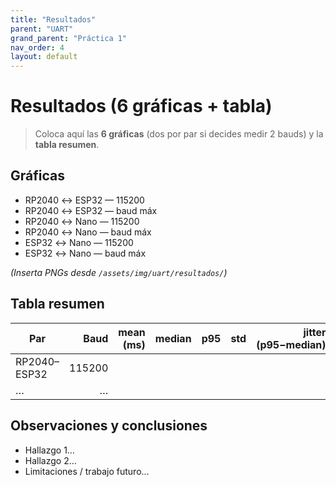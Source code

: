 ```yaml
---
title: "Resultados"
parent: "UART"
grand_parent: "Práctica 1"
nav_order: 4
layout: default
---
```


# Resultados (6 gráficas + tabla)

> Coloca aquí las **6 gráficas** (dos por par si decides medir 2 bauds) y la **tabla resumen**.

## Gráficas
- RP2040 ↔ ESP32 — 115200  
- RP2040 ↔ ESP32 — baud máx  
- RP2040 ↔ Nano — 115200  
- RP2040 ↔ Nano — baud máx  
- ESP32 ↔ Nano — 115200  
- ESP32 ↔ Nano — baud máx

*(Inserta PNGs desde `/assets/img/uart/resultados/`)*

## Tabla resumen
| Par | Baud | mean (ms) | median | p95 | std | jitter (p95−median) |
|---|---:|---:|---:|---:|---:|---:|
| RP2040–ESP32 | 115200 |  |  |  |  |  |
| … | … |  |  |  |  |  |

## Observaciones y conclusiones
- Hallazgo 1…
- Hallazgo 2…
- Limitaciones / trabajo futuro…
